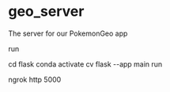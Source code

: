 # geo_server

The server for our PokemonGeo app


run

cd flask
conda activate cv
flask --app main run

ngrok http 5000